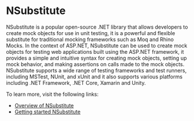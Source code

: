 # NSubstitute

NSubstitute is a popular open-source .NET library that allows developers to create mock objects for use in unit testing, it is a powerful and flexible substitute for traditional mocking frameworks such as Moq and Rhino Mocks. In the context of ASP.NET, NSubstitute can be used to create mock objects for testing web applications built using the ASP.NET framework, it provides a simple and intuitive syntax for creating mock objects, setting up mock behavior, and making assertions on calls made to the mock objects. NSubstitute supports a wide range of testing frameworks and test runners, including MSTest, NUnit, and xUnit and it also supports various platforms including .NET Framework, .NET Core, Xamarin and Unity.

To learn more, visit the following links:

- [Overview of NSubstitute](https://github.com/nsubstitute/NSubstitute)
- [Getting started NSubstitute](https://nsubstitute.github.io/help/getting-started/)